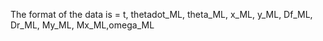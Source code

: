 The format of the data is = t, thetadot_ML, theta_ML, x_ML, y_ML, Df_ML, Dr_ML, My_ML, Mx_ML,omega_ML
